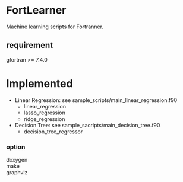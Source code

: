 # FortLearner
Machine learning scripts for Fortranner.  

## requirement
gfortran >= 7.4.0  

# Implemented
* Linear Regression: see sample_scripts/main_linear_regression.f90
  * linear_regression
  * lasso_regression
  * ridge_regression
* Decision Tree: see sample_sacripts/main_decision_tree.f90
  * decision_tree_regressor

### option
doxygen  
make  
graphviz

